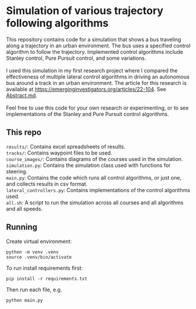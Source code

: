 # Simulation of various trajectory following algorithms
This repository contains code for a simulation that shows a bus traveling along a trajectory in an urban environment. The bus uses a specified control algorithm to follow the trajectory. Implemented control algorithms include Stanley control, Pure Pursuit control, and some variations.
<br><br>
I used this simulation in my first research project where I compared the effectiveness of multiple lateral control algorithms in driving an autonomous bus around a track in an urban environment. The article for this research is available at <a>https://emerginginvestigators.org/articles/22-104</a>. See <a href="Abstract.md">Abstract.md</a>.
<br><br>
Feel free to use this code for your own research or experimenting, or to see implementations of the Stanley and Pure Pursuit control algorithms.

## This repo
```results/```: Contains excel spreadsheets of results.<br>
```tracks/```: Contains waypoint files to be used.<br>
```course_images/```: Contains diagrams of the courses used in the simulation. <br>
```simulation.py```: Contains the simulation class used with functions for steering.<br>
```main.py```: Contains the code which runs all control algorithms, or just one, and collects results in csv format.<br>
```lateral_controllers.py```: Contains implementations of the control algorithms used.<br>
```all.sh```: A script to run the simulation across all courses and all algorithms and all speeds.<br>

## Running
Create virtual environment: <br>
```
python -m venv .venv
source .venv/bin/activate
```
To run install requirements first:
```
pip install -r requirements.txt
```
Then run each file, e.g.
```
python main.py
```
